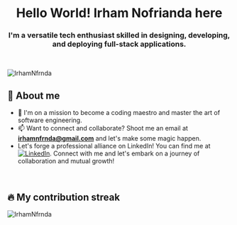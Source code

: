 <h1 align="center">Hello World! Irham Nofrianda here</h1>
<h3 align="center">I'm a versatile tech enthusiast skilled in designing, developing, and deploying full-stack applications.</h3>
<br>
<p align="left"> <img src="https://komarev.com/ghpvc/?username=irhamnfrnda&label=Profile%20views&color=0e75b6&style=flat" alt="IrhamNfrnda" /> </p>

## 📖 About me
<!-- - 💻 I'm a JavaScript junkie - I get my kicks from writing clean and elegant code in this versatile language. -->
- 🚀 I'm on a mission to become a coding maestro and master the art of software engineering.
- 📫 Want to connect and collaborate? Shoot me an email at **irhamnfrnda@gmail.com** and let's make some magic happen.
- Let's forge a professional alliance on LinkedIn! You can find me at   <a href="https://www.linkedin.com/in/irhamnfrnda"><img src="https://img.shields.io/badge/LinkedIn-blue?style=flat-square&logo=linkedin" alt="LinkedIn"></a>. Connect with me and let's embark on a journey of collaboration and mutual growth!


<!-- <p><img align="left" src="https://github-readme-stats.vercel.app/api/top-langs?username=irhamnfrnda&show_icons=true&locale=en&layout=compact" alt="IrhamNfrnda" /></p>

<p>&nbsp;<img align="center" src="https://github-readme-stats.vercel.app/api?username=irhamnfrnda&show_icons=true&locale=en" alt="IrhamNfrnda" /></p> -->

<br>

## 🔥 My contribution streak
<p><img align="center" src="https://github-readme-streak-stats.herokuapp.com?user=IrhamNfrnda&theme=transparent" alt="IrhamNfrnda" /></p>
